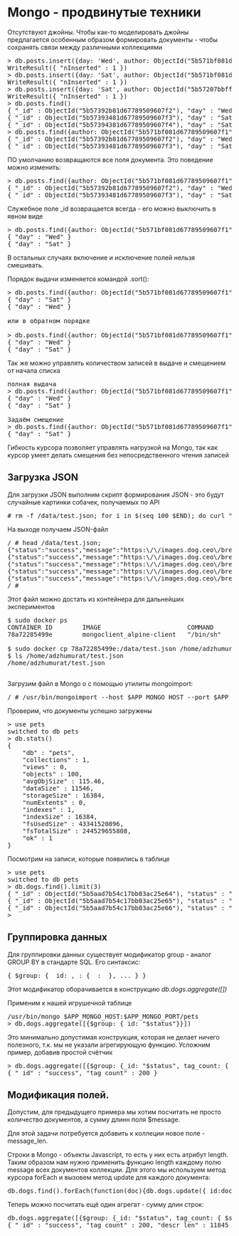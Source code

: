 # Mongo - продвинутые техники

Отсутствуют джойны. Чтобы как-то моделировать джойны предлагается особенным образом формировать документы - чтобы сохранять связи между различными коллекциями

<pre>
> db.posts.insert({day: 'Wed', author: ObjectId("5b571bf081d67789509607f1")})
WriteResult({ "nInserted" : 1 })
> db.posts.insert({day: 'Sat', author: ObjectId("5b571bf081d67789509607f1")})
WriteResult({ "nInserted" : 1 })
> db.posts.insert({day: 'Sat', author: ObjectId("5b57207bbff183a0a45dcfb3")})
WriteResult({ "nInserted" : 1 })
> db.posts.find()
{ "_id" : ObjectId("5b57392b81d67789509607f2"), "day" : "Wed", "author" : ObjectId("5b571bf081d67789509607f1") }
{ "_id" : ObjectId("5b57393481d67789509607f3"), "day" : "Sat", "author" : ObjectId("5b571bf081d67789509607f1") }
{ "_id" : ObjectId("5b57394381d67789509607f4"), "day" : "Sat", "author" : ObjectId("5b57207bbff183a0a45dcfb3") }
> db.posts.find({author: ObjectId("5b571bf081d67789509607f1")})
{ "_id" : ObjectId("5b57392b81d67789509607f2"), "day" : "Wed", "author" : ObjectId("5b571bf081d67789509607f1") }
{ "_id" : ObjectId("5b57393481d67789509607f3"), "day" : "Sat", "author" : ObjectId("5b571bf081d67789509607f1") }
</pre>

ПО умолчанию возвращаются все поля документа. Это поведение можно изменить:
<pre>
> db.posts.find({author: ObjectId("5b571bf081d67789509607f1")}, {day: 1})
{ "_id" : ObjectId("5b57392b81d67789509607f2"), "day" : "Wed" }
{ "_id" : ObjectId("5b57393481d67789509607f3"), "day" : "Sat" }
</pre>

Служебное поле _id возвращается всегда - его можно выключить в явном виде

<pre>
> db.posts.find({author: ObjectId("5b571bf081d67789509607f1")}, {day: 1, _id: 0})
{ "day" : "Wed" }
{ "day" : "Sat" }
</pre>

В остальных случаях включение и исключение полей нельзя смешивать.

Порядок выдачи изменяется командой .sort():

<pre>
> db.posts.find({author: ObjectId("5b571bf081d67789509607f1")}, {day: 1, _id: 0}).sort({day: 1})
{ "day" : "Sat" }
{ "day" : "Wed" }

или в обратном порядке

> db.posts.find({author: ObjectId("5b571bf081d67789509607f1")}, {day: 1, _id: 0}).sort({day: -1})
{ "day" : "Wed" }
{ "day" : "Sat" }
</pre>

Так же можно управлять количеством записей в выдаче и смещением от начала списка

<pre>
полная выдача
> db.posts.find({author: ObjectId("5b571bf081d67789509607f1")}, {day: 1, _id: 0}).sort({day: -1})
{ "day" : "Wed" }
{ "day" : "Sat" }

Задаём смещение
> db.posts.find({author: ObjectId("5b571bf081d67789509607f1")}, {day: 1, _id: 0}).sort({day: -1}).limit(2).skip(1)
{ "day" : "Sat" }
</pre>

Гибкость курсора позволяет управлять нагрузкой на Mongo, так как курсор умеет делать смещения без непосредственного чтения записей

## Загрузка JSON

Для загрузки JSON выполним скрипт формирования JSON - это будут случайные картинки собачек, получаемых по API

<pre>
# rm -f /data/test.json; for i in $(seq 100 $END); do curl "https://dog.ceo/api/breeds/image/random">>/data/test.json>>/data/test.json; done;
</pre>

На выходе получаем JSON-файл
<pre>
/ # head /data/test.json;
{"status":"success","message":"https:\/\/images.dog.ceo\/breeds\/weimaraner\/n02092339_1013.jpg"},
{"status":"success","message":"https:\/\/images.dog.ceo\/breeds\/basenji\/n02110806_5971.jpg"},
{"status":"success","message":"https:\/\/images.dog.ceo\/breeds\/dingo\/n02115641_5815.jpg"},
{"status":"success","message":"https:\/\/images.dog.ceo\/breeds\/corgi-cardigan\/n02113186_10475.jpg"},
{"status":"success","message":"https:\/\/images.dog.ceo\/breeds\/boxer\/n02108089_1357.jpg"},
/ #
</pre>

Этот файл можно достать из контейнера для дальнейших экспериментов
<pre>
$ sudo docker ps
CONTAINER ID        IMAGE                       COMMAND                  CREATED             STATUS              PORTS                      NAMES
78a72285499e        mongoclient_alpine-client   "/bin/sh"                About an hour ago   Up About an hour                               mongoclient_alpine-client_run_1

$ sudo docker cp 78a72285499e:/data/test.json /home/adzhumurat/test.json
$ ls /home/adzhumurat/test.json
/home/adzhumurat/test.json

</pre>

Загрузим файл в Mongo o с  помощью утилиты mongoimport:

<pre>
/ # /usr/bin/mongoimport --host $APP_MONGO_HOST --port $APP_MONGO_PORT --db pets --collection dogs --file /data/test.json
</pre>

Проверим, что документы успешно загружены
<pre>
> use pets
switched to db pets
> db.stats()
{
	"db" : "pets",
	"collections" : 1,
	"views" : 0,
	"objects" : 100,
	"avgObjSize" : 115.46,
	"dataSize" : 11546,
	"storageSize" : 16384,
	"numExtents" : 0,
	"indexes" : 1,
	"indexSize" : 16384,
	"fsUsedSize" : 43341520896,
	"fsTotalSize" : 244529655808,
	"ok" : 1
}
</pre>

Посмотрим на записи, которые появились в таблице
<pre>
> use pets
switched to db pets
> db.dogs.find().limit(3)
{ "_id" : ObjectId("5b5aad7b54c17bb03ac25e64"), "status" : "success", "message" : "https://images.dog.ceo/breeds/greyhound-italian/n02091032_9131.jpg" }
{ "_id" : ObjectId("5b5aad7b54c17bb03ac25e65"), "status" : "success", "message" : "https://images.dog.ceo/breeds/hound-afghan/n02088094_1534.jpg" }
{ "_id" : ObjectId("5b5aad7b54c17bb03ac25e66"), "status" : "success", "message" : "https://images.dog.ceo/breeds/chihuahua/n02085620_5093.jpg" }
>
</pre>

## Группировка данных

Для группировки данных существует модификатор group - аналог GROUP BY в стандарте SQL. Его синтаксис:
<pre>
{ $group: { _id: <expression>, <field1>: { <accumulator1> : <expression1> }, ... } }
</pre>

Этот модификатор оборачивается в конструкцию *db.dogs.aggregate([])*

Применим к нашей игрушечной таблице

<pre>
/usr/bin/mongo $APP_MONGO_HOST:$APP_MONGO_PORT/pets
> db.dogs.aggregate([{$group: {_id: "$status"}}])
</pre>

Это минимально допустимая конструкция, которая не делает ничего полезного, т.к. мы не указали агрегирующую функцию.
Усложним пример, добавив простой счётчик
<pre>
> db.dogs.aggregate([{$group: {_id: "$status", tag_count: { $sum: 1 }}}])
{ "_id" : "success", "tag_count" : 200 }
</pre>

## Модификация полей.

Допустим, для предыдущего примера мы хотим посчитать не просто количество документов, а сумму длинн поля $message.

Для этой задачи потребуется добавить к коллеции новое поле - message_len.

Строки в Mongo - объекты Javascript, то есть у них есть атрибут length. Таким образом нам нужно применить функцию length каждому полю message всех документов коллекции.
Для этого мы используем метод курсора forEach и вызовем метод update для каждого документа:

<pre>
db.dogs.find().forEach(function(doc){db.dogs.update({_id:doc._id}, {$set: {message_len: doc.message.length}})})
</pre>

Теперь можно посчитать ещё один агрегат - сумму длин строк:

<pre>
db.dogs.aggregate([{$group: {_id: "$status", tag_count: { $sum: 1 }, descr_len: {$sum: "$message_len"}}}])
{ "_id" : "success", "tag_count" : 200, "descr_len" : 11845 }
</pre>